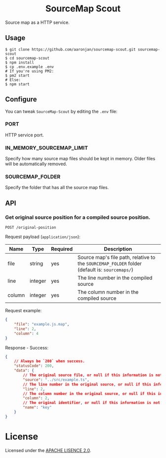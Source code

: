 <h1 align=center>
    SourceMap Scout
</h1>

Source map as a HTTP service.


## Usage

```shell
$ git clone https://github.com/aaronjan/sourcemap-scout.git sourcemap-scout
$ cd sourcemap-scout
$ npm install
$ cp .env.example .env
# If you're using PM2:
$ pm2 start
# Else:
$ npm start
```


## Configure

You can tweak `SourceMap-Scout` by editing the `.env` file:

### PORT

HTTP service port.


### IN_MEMORY_SOURCEMAP_LIMIT

Specify how many source map files should be kept in memory. Older files will be automatically removed.


### SOURCEMAP_FOLDER

Specify the folder that has all the source map files.


## API

### Get original source position for a compiled source position.

```
POST /original-position
```

Request payload (`application/json`):

| Name | Type | Required | Description |
| --- | --- | --- | --- |
| file | string | yes | Source map's file path, relative to the `SOURCEMAP_FOLDER` folder (default is: `sourcemaps/`) |
| line | integer | yes | The line number in the compiled source |
| column | integer | yes | The column number in the compiled source |

Request example:

```json
{
	"file": "example.js.map",
	"line": 2,
	"column": 4
}
```

Response - Success:

```json
{
    // Always be `200` when success.
	"statusCode": 200,
	"data": {
        // The original source file, or null if this information is not available.
        "source": "../src/example.ts",
        // The line number in the original source, or null if this information is not available. The line number is 1-based.
        "line": 2,
        // The column number in the original source, or null if this information is not available. The column number is 0-based.
        "column": 2,
        // The original identifier, or null if this information is not available.
		"name": "key"
	}
}
```


# License

Licensed under the [APACHE LISENCE 2.0](http://www.apache.org/licenses/LICENSE-2.0).
